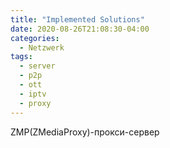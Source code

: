 ```yaml
---
title: "Implemented Solutions"
date: 2020-08-26T21:08:30-04:00
categories:
  - Netzwerk
tags:
  - server
  - p2p
  - ott
  - iptv
  - proxy
---
```


ZMP(ZMediaProxy)-прокси-сервер
